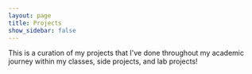 ```yaml
---
layout: page
title: Projects
show_sidebar: false
---
```


This is a curation of my projects that I've done throughout my academic journey within my classes, side projects, and lab projects!
